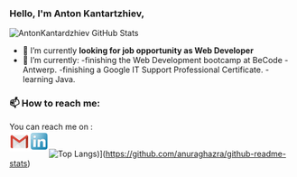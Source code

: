 ### Hello, I'm Anton Kantartzhiev,

![AntonKantardzhiev GitHub Stats](https://github-readme-stats.vercel.app/api?username=AntonKantardzhiev&theme=algolia&show_icons=true)
<!--
- 🔭 I’m currently working on ...
- 🌱 I’m currently learning ...
- 👯 I’m looking to collaborate on ...
- 🤔 I’m looking for help with ...
- 💬 Ask me about ...
- 📫 How to reach me: ...
- 😄 Pronouns: ...
- ⚡ Fun fact: ...
-->

- 🔭 I’m currently **looking for job opportunity as Web Developer**
- 🌱 I’m currently:
  -finishing the Web Development bootcamp at BeCode - Antwerp. -finishing a Google IT Support Professional Certificate.
  -learning Java.
  </br>

### 📫 How to reach me:</br>

You can reach me on : </br>
<a target="_blank" href="mailto:kantardjiev88@gmail.com">
<img align="left" alt="Gmail" width="35px" src="img/gmail.png" />
</a>
<a href="https://www.linkedin.com/in/anton-kantardjiev-31115732/">
<img align="left" alt="LinkedIn" width="35px" src="img/linkedin.png" />
</a>
</br>

![Top Langs](https://github-readme-stats.vercel.app/api/top-langs/?username=AntonKantardzhiev&layout=compact&theme=algolia))](https://github.com/anuraghazra/github-readme-stats)

